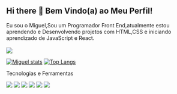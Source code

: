 ## Hi there 👋 Bem Vindo(a) ao Meu Perfil!

Eu sou o Miguel,Sou um Programador Front End,atualmente estou aprendendo e Desenvolvendo projetos com HTML,CSS e iniciando aprendizado de JavaScript e React.
<br>
<br>
<a href="migueltrompet123@gmail.com"/>
<img src="https://img.shields.io/badge/Gmail-D14836?style=for-the-badge&logo=gmail&logoColor=white"/>

  [![Miguel stats](https://github-readme-stats.vercel.app/api?username=migueltandu30)](https://github.com/anuraghazra/github-readme-stats)
[![Top Langs](https://github-readme-stats.vercel.app/api/top-langs/?username=migueltandu30)](https://github.com/anuraghazra/github-readme-stats)

Tecnologias e Ferramentas

<div>
<img src="https://img.shields.io/badge/HTML5-E34F26?style=for-the-badge&logo=html5&logoColor=white"/>
<img src="https://img.shields.io/badge/CSS3-1572B6?style=for-the-badge&logo=css3&logoColor=white"/>
<img src="https://img.shields.io/badge/JavaScript-F7DF1E?style=for-the-badge&logo=javascript&logoColor=black"/>
<img src="https://img.shields.io/badge/React-20232A?style=for-the-badge&logo=react&logoColor=61DAFB"/>
  <img src="https://img.shields.io/badge/GIT-E44C30?style=for-the-badge&logo=git&logoColor=white"/>
  <img src="https://img.shields.io/badge/GitHub-100000?style=for-the-badge&logo=github&logoColor=white"/>
</div>
